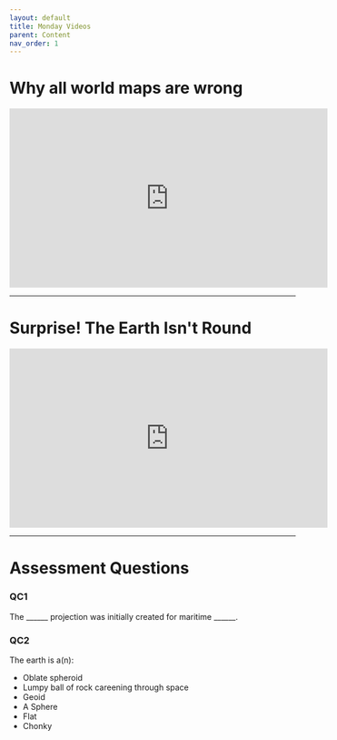```yaml
---
layout: default
title: Monday Videos
parent: Content
nav_order: 1
---
```


# Why all world maps are wrong

<iframe width="560" height="315" src="https://www.youtube.com/embed/kIID5FDi2JQ" title="YouTube video player" frameborder="0" allow="accelerometer; autoplay; clipboard-write; encrypted-media; gyroscope; picture-in-picture" allowfullscreen></iframe>

---

# Surprise! The Earth Isn't Round

<iframe width="560" height="315" src="https://www.youtube.com/embed/4LHNYWdx0zc" title="YouTube video player" frameborder="0" allow="accelerometer; autoplay; clipboard-write; encrypted-media; gyroscope; picture-in-picture" allowfullscreen></iframe>

---

# Assessment Questions

### QC1

The ______ projection was initially created for maritime ______.

<!-- Mercator,maritime -->

### QC2

The earth is a(n):

- Oblate spheroid
- Lumpy ball of rock careening through space
- Geoid
- A Sphere
- Flat
- Chonky